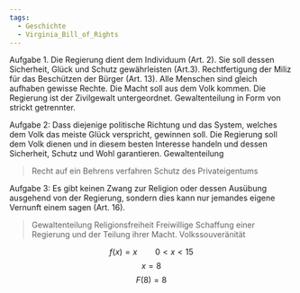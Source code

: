 ```yaml
---
tags:
  - Geschichte
  - Virginia_Bill_of_Rights
---
```

Aufgabe 1.
	Die Regierung dient dem Individuum (Art. 2). Sie soll dessen Sicherheit, Glück und Schutz gewährleisten (Art.3).
	Rechtfertigung der Miliz für das Beschützen der Bürger (Art. 13).
	Alle Menschen sind gleich aufhaben gewisse Rechte.
	Die Macht soll aus dem Volk kommen.
	Die Regierung ist der Zivilgewalt untergeordnet.
	Gewaltenteilung in Form von strickt getrennter. 

Aufgabe 2:
	Dass diejenige politische Richtung und das System, welches dem Volk das meiste Glück verspricht, gewinnen soll.
	Die Regierung soll dem Volk dienen und in diesem besten Interesse handeln und dessen Sicherheit, Schutz und Wohl garantieren.
	Gewaltenteilung

>Recht auf ein Behrens verfahren 
>Schutz des Privateigentums


Aufgabe 3:
	Es gibt keinen Zwang zur Religion oder dessen Ausübung ausgehend von der Regierung, sondern dies kann nur jemandes eigene Vernunft einem sagen (Art. 16).
	
>Gewaltenteilung 
>Religionsfreiheit
>Freiwillige Schaffung einer Regierung und der Teilung ihrer Macht.
>Volkssouveränität







$$f(x)=x \qquad {0<x<15}$$
$$x=8$$
$$F(8)=8$$


